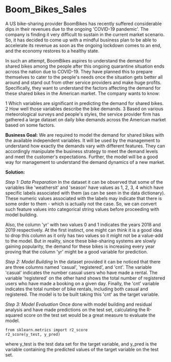 # Boom_Bikes_Sales

A US bike-sharing provider BoomBikes has recently suffered considerable dips in their revenues due to the ongoing 'COVID-19 pandemic'. The company is finding it very difficult to sustain in the current market scenario. So, it has decided to come up with a mindful business plan to be able to accelerate its revenue as soon as the ongoing lockdown comes to an end, and the economy restores to a healthy state. 

In such an attempt, BoomBikes aspires to understand the demand for shared bikes among the people after this ongoing quarantine situation ends across the nation due to COVID-19. They have planned this to prepare themselves to cater to the people's needs once the situation gets better all around and stand out from other service providers and make huge profits. Specifically, they want to understand the factors affecting the demand for these shared bikes in the American market. The company wants to know:

  1 Which variables are significant in predicting the demand for shared bikes.
  2 How well those variables describe the bike demands.
  3 Based on various meteorological surveys and people's styles, the service provider firm has gathered a large dataset on daily bike demands across the American market based on   some factors. 

**Business Goal:**
We are required to model the demand for shared bikes with the available independent variables. It will be used by the management to understand how exactly the demands vary with different features. They can accordingly manipulate the business strategy to meet the demand levels and meet the customer's expectations. Further, the model will be a good way for management to understand the demand dynamics of a new market. 


**Solution:**

_Step 1: Data Preparation_
In the dataset it can be observed that some of the variables like 'weathersit' and 'season' have values as 1, 2, 3, 4 which have specific labels associated with them (as can be seen in the data dictionary). These numeric values associated with the labels may indicate that there is some order to them - which is actually not the case. So, we can convert such feature values into categorical string values before proceeding with model building.
 
Also, the column 'yr' with two values 0 and 1 indicates the years 2018 and 2019 respectively. At the first instinct, one might can think it is a good idea to drop this column as it only has two values so it might not be a value-add to the model. But in reality, since these bike-sharing systems are slowly gaining popularity, the demand for these bikes is increasing every year proving that the column 'yr' might be a good variable for prediction.

_Step 2: Model Building_
In the dataset provided it can be noticed that there are three columns named 'casual', 'registered', and 'cnt'. The variable 'casual' indicates the number casual users who have made a rental. The variable 'registered' on the other hand shows the total number of registered users who have made a booking on a given day. Finally, the 'cnt' variable indicates the total number of bike rentals, including both casual and registered. The model is to be built taking this 'cnt' as the target variable.


_Step 3: Model Evaluation_
Once done with model building and residual analysis and have made predictions on the test set, calculating the R-squared score on the test set would be a great measure to evaluate the model.
```
from sklearn.metrics import r2_score
r2_score(y_test, y_pred)
```
where y_test is the test data set for the target variable, and y_pred is the variable containing the predicted values of the target variable on the test set.
